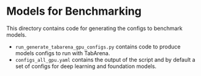 # Models for Benchmarking

This directory contains code for generating the configs to benchmark models.

* `run_generate_tabarena_gpu_configs.py` contains code to produce models configs to run with TabArena.
* `configs_all_gpu.yaml` contains the output of the script and by default a set of configs for deep learning and
  foundation models. 